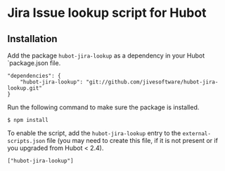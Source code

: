 # Jira Issue lookup script for Hubot

## Installation

Add the package `hubot-jira-lookup` as a dependency in your Hubot `package.json file.

	"dependencies": {
		"hubot-jira-lookup": "git://github.com/jivesoftware/hubot-jira-lookup.git"
	}

Run the following command to make sure the package is installed.

	$ npm install

To enable the script, add the `hubot-jira-lookup` entry to the `external-scripts.json` file (you may need to create this file, if it is not present or if you upgraded from Hubot < 2.4).

	["hubot-jira-lookup"]
